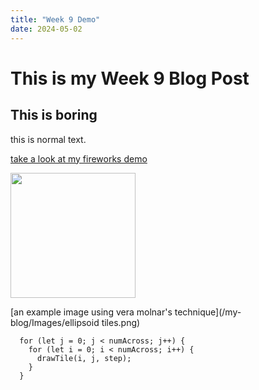 ```yaml
---
title: "Week 9 Demo"
date: 2024-05-02
---
```


# This is my Week 9 Blog Post

## This is boring

this is normal text.

[take a look at my fireworks demo](/my-blog/Code-Experiments/Firework1/index.html)

<img src="/my-blog/Images/ellipsoid tiles.png" width ="200">

[an example image using vera molnar's technique](/my-blog/Images/ellipsoid tiles.png)


```
  for (let j = 0; j < numAcross; j++) {
    for (let i = 0; i < numAcross; i++) {
      drawTile(i, j, step);
    }
  }
```
